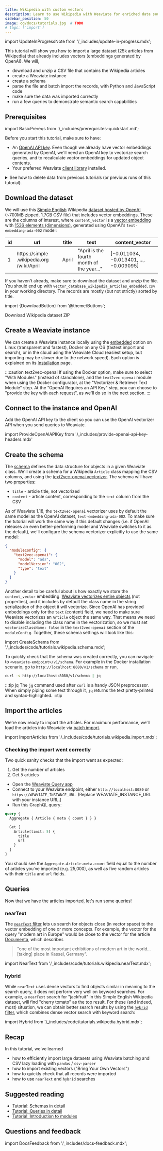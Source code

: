 ```yaml
---
title: Wikipedia with custom vectors
description: Learn to use Wikipedia with Weaviate for enriched data sources and insights.
sidebar_position: 50
image: og/docs/tutorials.jpg  # TODO
# tags: ['import']
---
```


import UpdateInProgressNote from '/_includes/update-in-progress.mdx';

<UpdateInProgressNote />

This tutorial will show you how to import a large dataset (25k articles from Wikipedia) that already includes vectors (embeddings generated by OpenAI). We will,
* download and unzip a CSV file that contains the Wikipedia articles
* create a Weaviate instance
* create a schema
* parse the file and batch import the records, with Python and JavaScript code
* make sure the data was imported correctly
* run a few queries to demonstrate semantic search capabilities


## Prerequisites

import BasicPrereqs from '/_includes/prerequisites-quickstart.md';

<BasicPrereqs />

Before you start this tutorial, make sure to have:

- An [OpenAI API key](https://platform.openai.com/account/api-keys). Even though we already have vector embeddings generated by OpenAI, we'll need an OpenAI key to vectorize search queries, and to recalculate vector embeddings for updated object contents.
- Your preferred Weaviate [client library](../client-libraries/index.md) installed.

<details>
  <summary>
    See how to delete data from previous tutorials (or previous runs of this tutorial).
  </summary>

import CautionSchemaDeleteClass from '/_includes/schema-delete-class.mdx'

<CautionSchemaDeleteClass />

</details>


## Download the dataset

We will use this [Simple English](https://simple.wikipedia.org/wiki/Simple_English_Wikipedia) Wikipedia [dataset hosted by OpenAI](https://cdn.openai.com/API/examples/data/vector_database_wikipedia_articles_embedded.zip) (~700MB zipped, 1.7GB CSV file) that includes vector embeddings. These are the columns of interest, where `content_vector` is a [vector embedding](https://weaviate.io/blog/vector-embeddings-explained) with [1536 elements (dimensions)](https://openai.com/blog/new-and-improved-embedding-model), generated using OpenAI's `text-embedding-ada-002` model:

| id | url | title | text | content_vector |
|----|-----|-------|------|----------------|
| 1 | https://simple<wbr/>.wikipedia.org<wbr/>/wiki/April | April | "April is the fourth month of the year..." | [-0.011034, -0.013401, ..., -0.009095] |

If you haven't already, make sure to download the dataset and unzip the file. You should end up with `vector_database_wikipedia_articles_embedded.csv` in your working directory. The records are mostly (but not strictly) sorted by title.

import {DownloadButton} from '@theme/Buttons';

<p>
  <DownloadButton link="https://cdn.openai.com/API/examples/data/vector_database_wikipedia_articles_embedded.zip">Download Wikipedia dataset ZIP</DownloadButton>
</p>


## Create a Weaviate instance

We can create a Weaviate instance locally using the [embedded](../installation/embedded.md) option on Linux (transparent and fastest), Docker on any OS (fastest import and search), or in the cloud using the Weaviate Cloud (easiest setup, but importing may be slower due to the network speed). Each option is explained on its [Installation](../installation/index.md) page.

:::caution text2vec-openai
If using the Docker option, make sure to select "With Modules" (instead of standalone), and the `text2vec-openai` module when using the Docker configurator, at the "Vectorizer & Retriever Text Module" step. At the "OpenAI Requires an API Key" step, you can choose to "provide the key with each request", as we'll do so in the next section.
:::

## Connect to the instance and OpenAI

Add the OpenAI API key to the client so you can use the OpenAI vectorizer API when you send queries to Weaviate.

import ProvideOpenAIAPIKey from '/_includes/provide-openai-api-key-headers.mdx'

<ProvideOpenAIAPIKey />

## Create the schema

The [schema](../starter-guides/schema.md) defines the data structure for objects in a given Weaviate class. We'll create a schema for a Wikipedia `Article` class mapping the CSV columns, and using the [text2vec-openai vectorizer](../manage-data/collections.mdx#specify-a-vectorizer). The schema will have two properties:
* `title` - article title, not vectorized
* `content` - article content, corresponding to the `text` column from the CSV

As of Weaviate 1.18, the `text2vec-openai` vectorizer uses by default the same model as the OpenAI dataset, `text-embedding-ada-002`. To make sure the tutorial will work the same way if this default changes (i.e. if OpenAI releases an even better-performing model and Weaviate switches to it as the default), we'll configure the schema vectorizer explicitly to use the same model:

```json
{
  "moduleConfig": {
    "text2vec-openai": {
      "model": "ada",
      "modelVersion": "002",
      "type": "text"
    }
  }
}
```

Another detail to be careful about is how exactly we store the `content_vector` embedding. [Weaviate vectorizes entire objects](../config-refs/schema/index.md#configure-semantic-indexing) (not properties), and it includes by default the class name in the string serialization of the object it will vectorize. Since OpenAI has provided embeddings only for the `text` (content) field, we need to make sure Weaviate vectorizes an `Article` object the same way. That means we need to disable including the class name in the vectorization, so we must set `vectorizeClassName: false` in the `text2vec-openai` section of the `moduleConfig`. Together, these schema settings will look like this:

import CreateSchema from '/_includes/code/tutorials.wikipedia.schema.mdx';

<CreateSchema />

To quickly check that the schema was created correctly, you can navigate to `<weaviate-endpoint>/v1/schema`. For example in the Docker installation scenario, go to `http://localhost:8080/v1/schema` or run,

```bash
curl -s http://localhost:8080/v1/schema | jq
```

:::tip jq
The [`jq`](https://stedolan.github.io/jq/) command used after `curl` is a handy JSON preprocessor. When simply piping some text through it, `jq` returns the text pretty-printed and syntax-highlighted.
:::tip


## Import the articles

We're now ready to import the articles. For maximum performance, we'll load the articles into Weaviate via [batch import](../manage-data/import.mdx).

import ImportArticles from '/_includes/code/tutorials.wikipedia.import.mdx';

<ImportArticles />


### Checking the import went correctly

Two quick sanity checks that the import went as expected:

1. Get the number of articles
2. Get 5 articles

- Open the [Weaviate Query app](https://weaviate.io/docs/cloud/tools/query-tool)
- Connect to your Weaviate endpoint, either `http://localhost:8080` or `https://WEAVIATE_INSTANCE_URL`. (Replace WEAVIATE_INSTANCE_URL with your instance URL.)
- Run this GraphQL query:

```graphql
query {
  Aggregate { Article { meta { count } } }

  Get {
    Article(limit: 5) {
      title
      url
    }
  }
}
```

You should see the `Aggregate.Article.meta.count` field equal to the number of articles you've imported (e.g. 25,000), as well as five random articles with their `title` and `url` fields.


## Queries

Now that we have the articles imported, let's run some queries!

### nearText

The [`nearText` filter](../api/graphql/search-operators.md#neartext) lets us search for objects close (in vector space) to the vector embedding of one or more concepts. For example, the vector for the query "modern art in Europe" would be close to the vector for the article [Documenta](https://simple.wikipedia.org/wiki/Documenta), which describes
> "one of the most important exhibitions of modern art in the world... [taking] place in Kassel, Germany".

import NearText from '/_includes/code/tutorials.wikipedia.nearText.mdx';

<NearText />

### hybrid

While `nearText` uses dense vectors to find objects similar in meaning to the search query, it does not perform very well on keyword searches. For example, a `nearText` search for "jackfruit" in this Simple English Wikipedia dataset, will find "cherry tomato" as the top result. For these (and indeed, most) situation, we can obtain better search results by using the [`hybrid` filter](../api/graphql/search-operators.md#hybrid), which combines dense vector search with keyword search:

import Hybrid from '/_includes/code/tutorials.wikipedia.hybrid.mdx';

<Hybrid />


## Recap

In this tutorial, we've learned
* how to efficiently import large datasets using Weaviate batching and CSV lazy loading with `pandas` / `csv-parser`
* how to import existing vectors ("Bring Your Own Vectors")
* how to quickly check that all records were imported
* how to use `nearText` and `hybrid` searches


## Suggested reading

- [Tutorial: Schemas in detail](../starter-guides/schema.md)
- [Tutorial: Queries in detail](./query.md)
- [Tutorial: Introduction to modules](./modules.md)



## Questions and feedback

import DocsFeedback from '/_includes/docs-feedback.mdx';

<DocsFeedback/>
